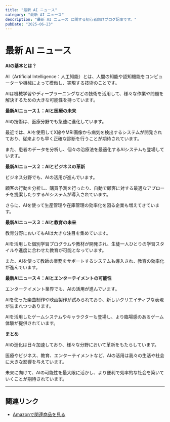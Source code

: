 ```yaml
---
title: "最新 AI ニュース"
category: "最新 AI ニュース"
description: "最新 AI ニュース に関する初心者向けブログ記事です。"
pubDate: "2025-06-23"
---
```


# 最新 AI ニュース

**AIの基本とは？**

AI（Artificial Intelligence：人工知能）とは、人間の知能や認知機能をコンピューターや機械によって模倣し、実現する技術のことです。

AIは機械学習やディープラーニングなどの技術を活用して、様々な作業や問題を解決するための大きな可能性を持っています。



**最新AIニュース１：AIと医療の未来**

AIの技術は、医療分野でも急速に進化しています。

最近では、AIを使用してX線やMRI画像から病気を検出するシステムが開発されており、従来よりも早く正確な診断を行うことが期待されています。

また、患者のデータを分析し、個々の治療法を最適化するAIシステムも登場しています。



**最新AIニュース２：AIとビジネスの革新**

ビジネス分野でも、AIの活用が進んでいます。

顧客の行動を分析し、購買予測を行ったり、自動で顧客に対する最適なアプローチを提案したりするAIシステムが導入されています。

さらに、AIを使って生産管理や在庫管理の効率化を図る企業も増えてきています。



**最新AIニュース３：AIと教育の未来**

教育分野においてもAIは大きな注目を集めています。

AIを活用した個別学習プログラムや教材が開発され、生徒一人ひとりの学習スタイルや進度に合わせた教育が可能となっています。

また、AIを使って教師の業務をサポートするシステムも導入され、教育の効率化が進んでいます。



**最新AIニュース４：AIとエンターテイメントの可能性**

エンターテイメント業界でも、AIの活用が進んでいます。

AIを使った楽曲制作や映画製作が試みられており、新しいクリエイティブな表現が生まれつつあります。

AIを活用したゲームシステムやキャラクターも登場し、より臨場感のあるゲーム体験が提供されています。



**まとめ**

AIの進化は日々加速しており、様々な分野において革新をもたらしています。

医療やビジネス、教育、エンターテイメントなど、AIの活用は我々の生活や社会に大きな影響を与えています。

未来に向けて、AIの可能性を最大限に活かし、より便利で効率的な社会を築いていくことが期待されています。



---

## 関連リンク

- [Amazonで関連商品を見る](https://www.amazon.co.jp/s?k=%E6%9C%80%E6%96%B0+AI+%E3%83%8B%E3%83%A5%E3%83%BC%E3%82%B9&tag=autowritehubai-22)
